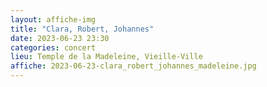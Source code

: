 ```yaml
---
layout: affiche-img
title: "Clara, Robert, Johannes"
date: 2023-06-23 23:30
categories: concert
lieu: Temple de la Madeleine, Vieille-Ville
affiche: 2023-06-23-clara_robert_johannes_madeleine.jpg
---
```




